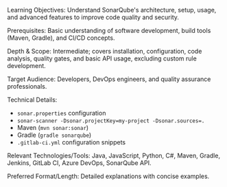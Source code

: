 Learning Objectives: Understand SonarQube's architecture, setup, usage, and advanced features to improve code quality and security.

Prerequisites: Basic understanding of software development, build tools (Maven, Gradle), and CI/CD concepts.

Depth & Scope: Intermediate; covers installation, configuration, code analysis, quality gates, and basic API usage, excluding custom rule development.

Target Audience: Developers, DevOps engineers, and quality assurance professionals.

Technical Details:
*   `sonar.properties` configuration
*   `sonar-scanner -Dsonar.projectKey=my-project -Dsonar.sources=.`
*   Maven (`mvn sonar:sonar`)
*   Gradle (`gradle sonarqube`)
*   `.gitlab-ci.yml` configuration snippets

Relevant Technologies/Tools: Java, JavaScript, Python, C#, Maven, Gradle, Jenkins, GitLab CI, Azure DevOps, SonarQube API.

Preferred Format/Length: Detailed explanations with concise examples.
